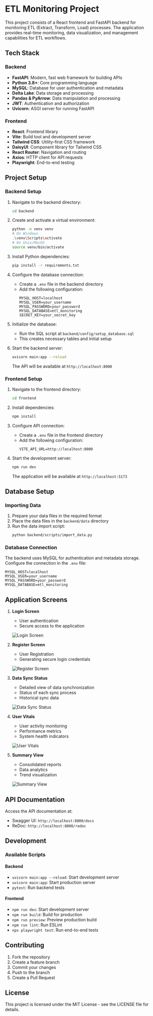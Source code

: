 # ETL Monitoring Project

This project consists of a React frontend and FastAPI backend for monitoring ETL (Extract, Transform, Load) processes. The application provides real-time monitoring, data visualization, and management capabilities for ETL workflows.

## Tech Stack

### Backend
- **FastAPI**: Modern, fast web framework for building APIs
- **Python 3.8+**: Core programming language
- **MySQL**: Database for user authentication and metadata
- **Delta Lake**: Data storage and processing
- **Pandas & PyArrow**: Data manipulation and processing
- **JWT**: Authentication and authorization
- **Uvicorn**: ASGI server for running FastAPI

### Frontend
- **React**: Frontend library
- **Vite**: Build tool and development server
- **Tailwind CSS**: Utility-first CSS framework
- **DaisyUI**: Component library for Tailwind CSS
- **React Router**: Navigation and routing
- **Axios**: HTTP client for API requests
- **Playwright**: End-to-end testing

## Project Setup

### Backend Setup

1. Navigate to the backend directory:
   ```bash
   cd backend
   ```

2. Create and activate a virtual environment:
   ```bash
   python -m venv venv
   # On Windows
   .\venv\Scripts\activate
   # On Unix/MacOS
   source venv/bin/activate
   ```

3. Install Python dependencies:
   ```bash
   pip install -r requirements.txt
   ```

4. Configure the database connection:
   - Create a `.env` file in the backend directory
   - Add the following configuration:
     ```
     MYSQL_HOST=localhost
     MYSQL_USER=your_username
     MYSQL_PASSWORD=your_password
     MYSQL_DATABASE=etl_monitoring
     SECRET_KEY=your_secret_key
     ```

5. Initialize the database:
   - Run the SQL script at `backend/config/setup_database.sql`
   - This creates necessary tables and initial setup

6. Start the backend server:
   ```bash
   uvicorn main:app --reload
   ```
   The API will be available at `http://localhost:8000`

### Frontend Setup

1. Navigate to the frontend directory:
   ```bash
   cd frontend
   ```

2. Install dependencies:
   ```bash
   npm install
   ```

3. Configure API connection:
   - Create a `.env` file in the frontend directory
   - Add the following configuration:
     ```
     VITE_API_URL=http://localhost:8000
     ```

4. Start the development server:
   ```bash
   npm run dev
   ```
   The application will be available at `http://localhost:5173`

## Database Setup

### Importing Data

1. Prepare your data files in the required format
2. Place the data files in the `backend/data` directory
3. Run the data import script:
   ```bash
   python backend/scripts/import_data.py
   ```

### Database Connection

The backend uses MySQL for authentication and metadata storage. Configure the connection in the `.env` file:

```
MYSQL_HOST=localhost
MYSQL_USER=your_username
MYSQL_PASSWORD=your_password
MYSQL_DATABASE=etl_monitoring
```

## Application Screens

1. **Login Screen**
   - User authentication
   - Secure access to the application

   ![Login Screen](docs/assets/login_page.png)

2. **Register Screen**
   - User Registration
   - Generating secure login credentials

   ![Register Screen](docs/assets/register_page.png)

3. **Data Sync Status**
   - Detailed view of data synchronization
   - Status of each sync process
   - Historical sync data

   ![Data Sync Status](docs/assets/sync_page.png)

4. **User Vitals**
   - User activity monitoring
   - Performance metrics
   - System health indicators

   ![User Vitals](docs/assets/vitals_page.png)

5. **Summary View**
   - Consolidated reports
   - Data analytics
   - Trend visualization

   ![Summary View](docs/assets/summary_page.png)

## API Documentation

Access the API documentation at:
- Swagger UI: `http://localhost:8000/docs`
- ReDoc: `http://localhost:8000/redoc`

## Development

### Available Scripts

#### Backend
- `uvicorn main:app --reload`: Start development server
- `uvicorn main:app`: Start production server
- `pytest`: Run backend tests

#### Frontend
- `npm run dev`: Start development server
- `npm run build`: Build for production
- `npm run preview`: Preview production build
- `npm run lint`: Run ESLint
- `npx playwright test`: Run end-to-end tests

## Contributing

1. Fork the repository
2. Create a feature branch
3. Commit your changes
4. Push to the branch
5. Create a Pull Request

## License

This project is licensed under the MIT License - see the LICENSE file for details.
